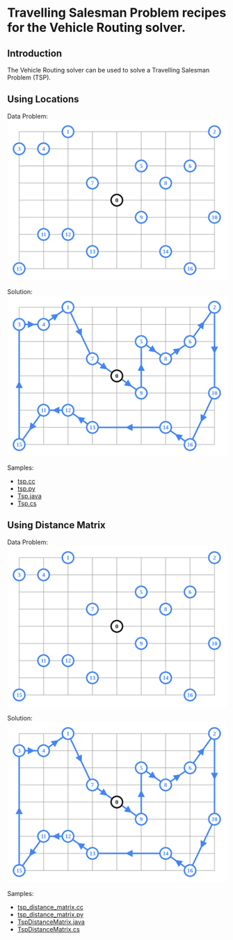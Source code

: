 # Travelling Salesman Problem recipes for the Vehicle Routing solver.

## Introduction

The Vehicle Routing solver can be used to solve a Travelling Salesman Problem
(TSP).

## Using Locations
Data Problem:
![problem](tsp.svg)

Solution:
![solution](tsp_solution.svg)

Samples:

* [tsp.cc](../samples/tsp.cc)
* [tsp.py](../samples/tsp.py)
* [Tsp.java](../samples/Tsp.java)
* [Tsp.cs](../samples/Tsp.cs)

## Using Distance Matrix
Data Problem:
![problem](tsp_distance_matrix.svg)

Solution:
![solution](tsp_distance_matrix_solution.svg)

Samples:

* [tsp_distance_matrix.cc](../samples/tsp_distance_matrix.cc)
* [tsp_distance_matrix.py](../samples/tsp_distance_matrix.py)
* [TspDistanceMatrix.java](../samples/TspDistanceMatrix.java)
* [TspDistanceMatrix.cs](../samples/TspDistanceMatrix.cs)
